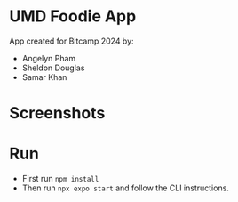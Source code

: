 # UMD Foodie App
App created for Bitcamp 2024 by:
- Angelyn Pham
- Sheldon Douglas
- Samar Khan

# Screenshots


# Run

- First run ```npm install```
- Then run ```npx expo start``` and follow the CLI instructions.